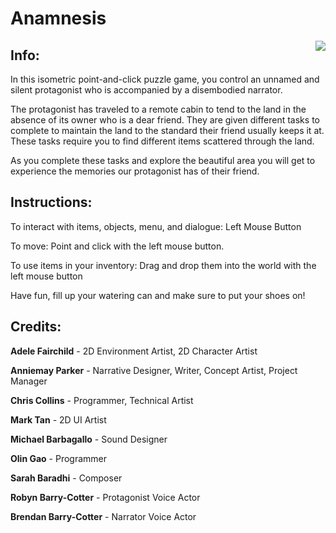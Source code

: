 # Anamnesis

<img src="Assets/Protagonist's Cabin.png" align="right" />

## Info:

In this isometric point-and-click puzzle game, you control an unnamed and silent protagonist who is accompanied by a disembodied narrator. 


The protagonist has traveled to a remote cabin to tend to the land in the absence of its owner who is a dear friend. They are given different tasks to complete to maintain the land to the standard their friend usually keeps it at. These tasks require you to find different items scattered through the land. 


As you complete these tasks and explore the beautiful area you will get to experience the memories our protagonist has of their friend. 


## Instructions:

To interact with items, objects, menu, and dialogue: Left Mouse Button

To move: Point and click with the left mouse button.

To use items in your inventory: Drag and drop them into the world with the left mouse button

Have fun, fill up your watering can and make sure to put your shoes on!


## Credits:

**Adele Fairchild** - 2D Environment Artist, 2D Character Artist

**Anniemay Parker** - Narrative Designer, Writer, Concept Artist, Project Manager

**Chris Collins** - Programmer, Technical Artist

**Mark Tan** - 2D UI Artist

**Michael Barbagallo** - Sound Designer

**Olin Gao** - Programmer

**Sarah Baradhi** - Composer

**Robyn Barry-Cotter** - Protagonist Voice Actor

**Brendan Barry-Cotter** - Narrator Voice Actor
